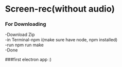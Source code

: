 # Screen-rec(without audio)


### For Downloading

-Download Zip<br>
-in Terminal-npm i(make sure have node, npm installed)<br>
-run npm run make<br>
-Done<br>


###first electron app :)


